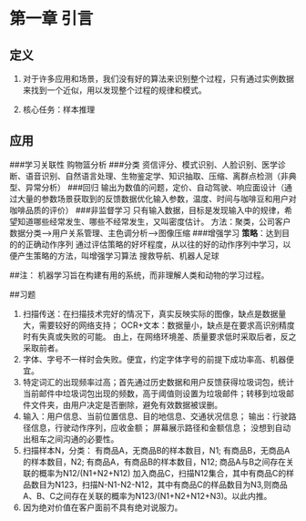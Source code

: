 # 第一章 引言

## 定义 

1. 对于许多应用和场景，我们没有好的算法来识别整个过程，只有通过实例数据来找到一个近似，用以发现整个过程的规律和模式。

2. 核心任务：样本推理

## 应用
###学习关联性
    购物篮分析
###分类
    资信评分、模式识别、人脸识别、医学诊断、语音识别、自然语言处理、生物鉴定学、知识抽取、压缩、离群点检测（非典型、异常分析）
###回归
    输出为数值的问题，定价、自动驾驶、响应面设计（通过大量的参数场景获取到的反馈数据优化输入参数，温度、时间与咖啡豆和用户对咖啡品质的评价）
###非监督学习
    只有输入数据，目标是发现输入中的规律，希望知道哪些经常发生、哪些不经常发生，又叫密度估计。
    方法：聚类，公司客户数据分类-->用户关系管理、主色调分析-->图像压缩
###增强学习
    **策略**：达到目的的正确动作序列
    通过评估策略的好坏程度，从以往的好的动作序列中学习，以便产生策略的方法，叫增强学习算法
    搜救导航、机器人足球

##注：
    机器学习旨在构建有用的系统，而非理解人类和动物的学习过程。

##习题
1. 扫描传送：在扫描技术完好的情况下，真实反映实际的图像，缺点是数据量大，需要较好的网络支持；
   OCR+文本：数据量小，缺点是在要求高识别精度时有失真或失败的可能。
    由上，在网络环境差、质量要求低时采取后者，反之采取前者。
2. 字体、字号不一样时会失败。便宜，约定字体字号的前提下成功率高、机器便宜。
3. 特定词汇的出现频率过高；首先通过历史数据和用户反馈获得垃圾词包，统计当前邮件中垃圾词包出现的频数，高于阈值则设置为垃圾邮件；转移到垃圾邮件文件夹，由用户决定是否删除，避免有效数据被误删。
4. 输入：用户信息、当前位置信息、目的地信息、交通状况信息；
   输出：行驶路径信息，行驶动作序列，应收金额；
   屏幕展示路径和金额信息；
   没想到自动出租车之间沟通的必要性。
5. 扫描样本N，分类：
    有商品A，无商品B的样本数目，N1;
    有商品B，无商品A的样本数目，N2;
    有商品A，有商品B的样本数目，N12;
  商品A与B之间存在关联的概率为N12/(N1+N2+N12)
   加入商品C，扫描N12集合，其中有商品C的样品数目为N123，扫描N-N1-N2-N12，其中有商品C的样品数目为N3,则商品A、B、C之间存在关联的概率为N123/(N1+N2+N12+N3)。以此内推。
9. 因为绝对价值在客户面前不具有绝对说服力。

